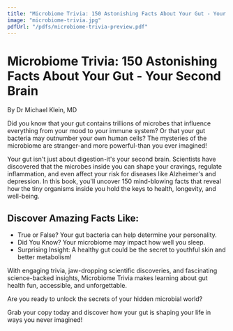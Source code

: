 ```yaml
---
title: "Microbiome Trivia: 150 Astonishing Facts About Your Gut - Your Second Brain"
image: "microbiome-trivia.jpg"
pdfUrl: "/pdfs/microbiome-trivia-preview.pdf"
---
```


# Microbiome Trivia: 150 Astonishing Facts About Your Gut - Your Second Brain

By Dr Michael Klein, MD

Did you know that your gut contains trillions of microbes that influence everything from your mood to your immune system? Or that your gut bacteria may outnumber your own human cells? The mysteries of the microbiome are stranger-and more powerful-than you ever imagined!

Your gut isn't just about digestion-it's your second brain. Scientists have discovered that the microbes inside you can shape your cravings, regulate inflammation, and even affect your risk for diseases like Alzheimer's and depression. In this book, you'll uncover 150 mind-blowing facts that reveal how the tiny organisms inside you hold the keys to health, longevity, and well-being.

## Discover Amazing Facts Like:
- True or False? Your gut bacteria can help determine your personality.
- Did You Know? Your microbiome may impact how well you sleep.
- Surprising Insight: A healthy gut could be the secret to youthful skin and better metabolism!

With engaging trivia, jaw-dropping scientific discoveries, and fascinating science-backed insights, Microbiome Trivia makes learning about gut health fun, accessible, and unforgettable.

Are you ready to unlock the secrets of your hidden microbial world?

Grab your copy today and discover how your gut is shaping your life in ways you never imagined! 